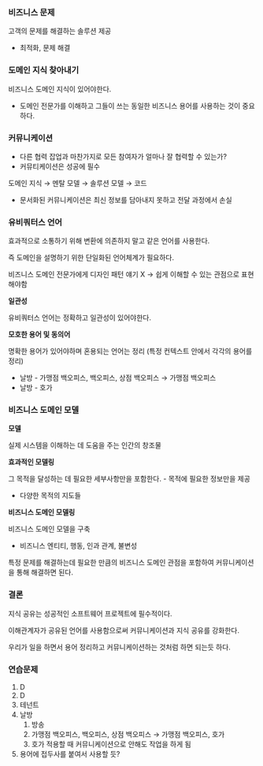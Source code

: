 ### 비즈니스 문제

고객의 문제를 해결하는 솔루션 제공

- 최적화, 문제 해결

### 도메인 지식 찾아내기

비즈니스 도메인 지식이 있어야한다.

- 도메인 전문가를 이해하고 그들이 쓰는 동일한 비즈니스 용어를 사용하는 것이 중요하다.

### 커뮤니케이션

- 다른 협력 잡업과 마찬가지로 모든 참여자가 얼마나 잘 협력할 수 있는가?
- 커뮤티케이션은 성공에 필수

도메인 지식 → 멘탈 모델 → 솔루션 모델 → 코드

- 문서화된 커뮤니케이션은 최신 정보를 담아내지 못하고 전달 과정에서 손실

### 유비쿼터스 언어

효과적으로 소통하기 위해 변환에 의존하지 말고 같은 언어를 사용한다.

즉 도메인을 설명하기 위한 단일화된 언어체계가 필요하다.

비즈니스 도메인 전문가에게 디자인 패턴 얘기 X → 쉽게 이해할 수 있는 관점으로 표현해야함

**일관성**

유비쿼터스 언어는 정확하고 일관성이 있어야한다.

**모호한 용어 및 동의어**

명확한 용어가 있어야하며 혼용되는 언어는 정리 (특정 컨텍스트 안에서 각각의 용어를 정리)

- 날방 - 가맹점 백오피스, 백오피스, 상점 백오피스 → 가맹점 백오피스
- 날방 - 호가

### 비즈니스 도메인 모델

**모델**

실제 시스템을 이해하는 데 도움을 주는 인간의 창조물

**효과적인 모델링**

그 목적을 달성하는 데 필요한 세부사항만을 포함한다. - 목적에 필요한 정보만을 제공

- 다양한 목적의 지도들

**비즈니스 도메인 모델링**

비즈니스 도메인 모델을 구축

- 비즈니스 엔티티, 행동, 인과 관계, 불변성

특정 문제를 해결하는데 필요한 만큼의 비즈니스 도메인 관점을 포함하여 커뮤니케이션을 통해 해결하면 된다.

### 결론

지식 공유는 성공적인 소프트웨어 프로젝트에 필수적이다.

이해관계자가 공유된 언어를 사용함으로써 커뮤니케이션과 지식 공유를 강화한다.

우리가 일을 하면서 용어 정리하고 커뮤니케이션하는 것처럼 하면 되는듯 하다.

### 연습문제
1. D
2. D
3. 테넌트
4. 날방
   1. 방송
   2. 가맹점 백오피스, 백오피스, 상점 백오피스 → 가맹점 백오피스, 호가 
   3. 호가 적용할 때 커뮤니케이션으로 안해도 작업을 하게 됨
5. 용어에 접두사를 붙여서 사용할 듯?